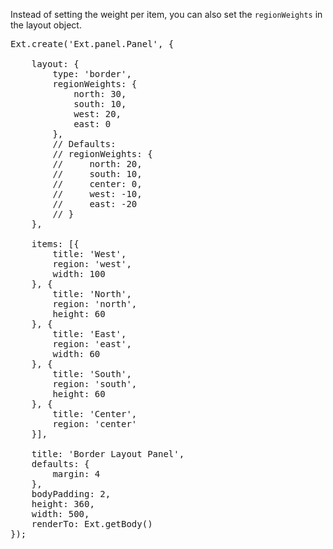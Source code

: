 Instead of setting the weight per item, you can also set the <code>regionWeights</code> in the layout object.

<pre class="runnable run">
Ext.create('Ext.panel.Panel', {

    layout: {
        type: 'border',
        regionWeights: {
            north: 30,
            south: 10,
            west: 20,
            east: 0
        },
        // Defaults:
        // regionWeights: {
        //     north: 20,
        //     south: 10,
        //     center: 0,
        //     west: -10,
        //     east: -20
        // }
    },

    items: [{
        title: 'West',
        region: 'west',
        width: 100
    }, {
        title: 'North',
        region: 'north',
        height: 60
    }, {
        title: 'East',
        region: 'east',
        width: 60
    }, {
        title: 'South',
        region: 'south',
        height: 60
    }, {
        title: 'Center',
        region: 'center'
    }],

    title: 'Border Layout Panel',
    defaults: {
        margin: 4
    },
    bodyPadding: 2,
    height: 360,
    width: 500,
    renderTo: Ext.getBody()
});

</pre>